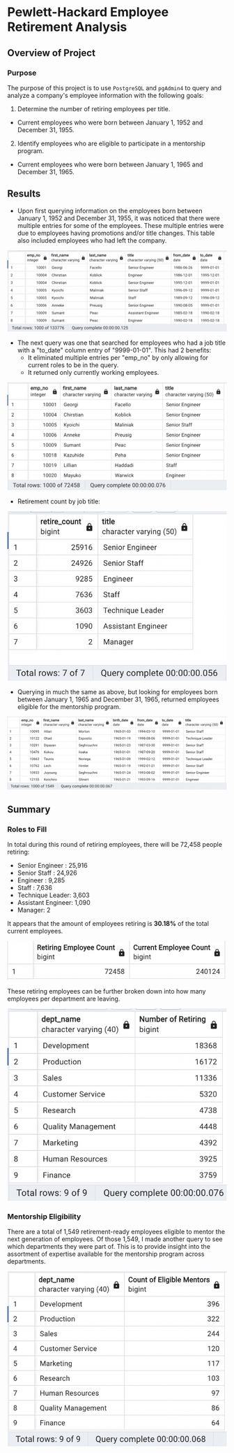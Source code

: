 # Pewlett-Hackard Employee Retirement Analysis

## Overview of Project

### Purpose

The purpose of this project is to use `PostgreSQL` and `pgAdmin4` to query and analyze a company's employee information with the following goals:

1. Determine the number of retiring employees per title.
  - Current employees who were born between January 1, 1952 and December 31, 1955.

2. Identify employees who are eligible to participate in a mentorship program.
  - Current employees who were born between January 1, 1965 and December 31, 1965.

## Results

- Upon first querying information on the employees born between January 1, 1952 and December 31, 1955, it was noticed that there were multiple entries for some of the employees. These multiple entries were due to employees having promotions and/or title changes. This table also included employees who had left the company.

![retirement_titles](analysis/retirement_titles.png)

- The next query was one that searched for employees who had a job title with a "to_date" column entry of "9999-01-01". This had 2 benefits:
  - It eliminated multiple entries per "emp_no" by only allowing for current roles to be in the query.
  - It returned only currently working employees.

![unique_titles](analysis/unique_titles.png)

- Retirement count by job title:

![retiring_titles](analysis/retiring_titles.png)

- Querying in much the same as above, but looking for employees born between January 1, 1965 and December 31, 1965, returned employees eligible for the mentorship program. 

![mentorship_eligibility](analysis/mentorship_eligibility.png)


## Summary

### Roles to Fill

In total during this round of retiring employees, there will be 72,458 people retiring:
- Senior Engineer : 25,916
- Senior Staff : 24,926
- Engineer : 9,285
- Staff : 7,636
- Technique Leader: 3,603
- Assistant Engineer: 1,090
- Manager: 2

It appears that the amount of employees retiring is **30.18%** of the total current employees.

![retirement_count](analysis/retirement_count.png)

These retiring employees can be further broken down into how many employees per department are leaving.

![retire_count_by_dept](analysis/retire_count_by_dept.png)


### Mentorship Eligibility

There are a total of 1,549 retirement-ready employees eligible to mentor the next generation of employees. Of those 1,549, I made another query to see which departments they were part of. This is to provide insight into the assortment of expertise available for the mentorship program across departments. 

![mentorship_by_dept](analysis/mentorship_by_dept.png)
